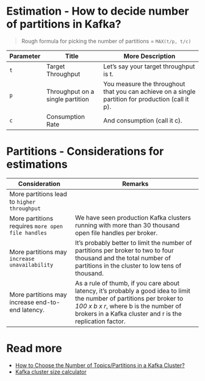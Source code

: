 # Estimation - How to decide number of partitions in Kafka?

> Rough formula for picking the number of partitions = `MAX(t/p, t/c)`

| Parameter | Title                            | More Description                                                                                  |
|-----------|----------------------------------|---------------------------------------------------------------------------------------------------|
| `t`       | Target Throughput                | Let’s say your target throughput is t.                                                            |
| `p`       | Throughput on a single partition | You measure the throughout that you can achieve on a single partition for production (call it p). |
| `c`       | Consumption Rate                 | And consumption (call it c).                                                                      |

# Partitions - Considerations for estimations

| Consideration                                     | Remarks                                                                                                                                                                                                                     |
|---------------------------------------------------|-----------------------------------------------------------------------------------------------------------------------------------------------------------------------------------------------------------------------------|
| More partitions lead to `higher throughput`       |                                                                                                                                                                                                                             |
| More partitions requires `more open file handles` | We have seen production Kafka clusters running with more than 30 thousand open file handles per broker.                                                                                                                     |
| More partitions may `increase unavailability`     | It’s probably better to limit the number of partitions per broker to two to four thousand and the total number of partitions in the cluster to low tens of thousand.                                                        |
| More partitions may increase end-to-end latency.  | As a rule of thumb, if you care about latency, it’s probably a good idea to limit the number of partitions per broker to *100 x b x r*, where b is the number of brokers in a Kafka cluster and r is the replication factor. |

# Read more
- [How to Choose the Number of Topics/Partitions in a Kafka Cluster?](https://www.confluent.io/blog/how-choose-number-topics-partitions-kafka-cluster/)
- [Kafka cluster size calculator](https://docs.google.com/spreadsheets/d/1a3uIa8TTRLlN6HTtMzPPqf8p5j5OxflJuAyff-uHLgk/edit?usp=sharing)